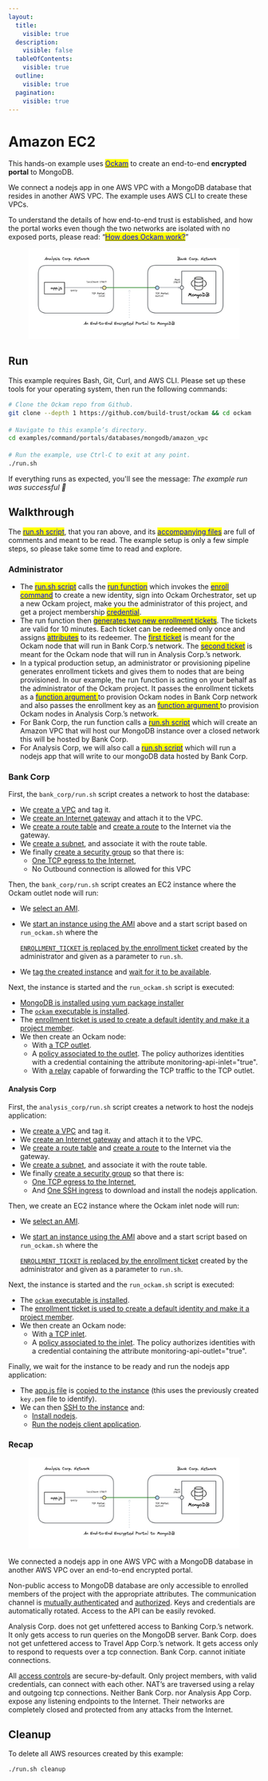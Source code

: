 ```yaml
---
layout:
  title:
    visible: true
  description:
    visible: false
  tableOfContents:
    visible: true
  outline:
    visible: true
  pagination:
    visible: true
---
```


# Amazon EC2

This hands-on example uses [<mark style="color:blue;">Ockam</mark>](../../../) to create an end-to-end **encrypted portal** to MongoDB.

We connect a nodejs app in one AWS VPC with a MongoDB database that resides in another AWS VPC. The example uses AWS CLI to create these VPCs.

To understand the details of how end-to-end trust is established, and how the portal works even though the two networks are isolated with no exposed ports, please read: “[<mark style="color:blue;">How does Ockam work?</mark>](../../../how-does-ockam-work.md)”

<figure><img src="../../../.gitbook/assets/mongodb-portal.png" alt=""><figcaption></figcaption></figure>

## Run

This example requires Bash, Git, Curl, and AWS CLI. Please set up these tools for your operating system, then run the following commands:

```bash
# Clone the Ockam repo from Github.
git clone --depth 1 https://github.com/build-trust/ockam && cd ockam

# Navigate to this example’s directory.
cd examples/command/portals/databases/mongodb/amazon_vpc

# Run the example, use Ctrl-C to exit at any point.
./run.sh
```

If everything runs as expected, you'll see the message: _The example run was successful 🥳_

## Walkthrough

The [<mark style="color:blue;">run.sh script</mark>](https://github.com/build-trust/ockam/blob/develop/examples/command/portals/databases/mongodb/amazon_vpc/run.sh), that you ran above, and its [<mark style="color:blue;">accompanying files</mark>](https://github.com/build-trust/ockam/tree/develop/examples/command/portals/databases/mongodb/amazon_vpc) are full of comments and meant to be read. The example setup is only a few simple steps, so please take some time to read and explore.

### Administrator

- The [<mark style="color:blue;">run.sh script</mark>](https://github.com/build-trust/ockam/blob/develop/examples/command/portals/databases/mongodb/amazon_vpc/run.sh) calls the [<mark style="color:blue;">run function</mark>](https://github.com/build-trust/ockam/blob/develop/examples/command/portals/databases/mongodb/amazon_vpc/run.sh#L14) which invokes the [<mark style="color:blue;">enroll command</mark>](https://github.com/build-trust/ockam/blob/develop/examples/command/portals/databases/mongodb/amazon_vpc/run.sh#L15-L27) to create a new identity, sign into Ockam Orchestrator, set up a new Ockam project, make you the administrator of this project, and get a project membership [<mark style="color:blue;">credential</mark>](../../../reference/protocols/identities.md#credentials).
- The run function then [<mark style="color:blue;">generates two new enrollment tickets</mark>](https://github.com/build-trust/ockam/blob/develop/examples/command/portals/databases/mongodb/amazon_vpc/run.sh#L29-L45). The tickets are valid for 10 minutes. Each ticket can be redeemed only once and assigns [<mark style="color:blue;">attributes</mark>](../../../reference/protocols/identities.md#credentials) to its redeemer. The [<mark style="color:blue;">first ticket</mark>](https://github.com/build-trust/ockam/blob/develop/examples/command/portals/databases/mongodb/amazon_vpc/run.sh#L29-L37) is meant for the Ockam node that will run in Bank Corp.’s network. The [<mark style="color:blue;">second ticket</mark>](https://github.com/build-trust/ockam/blob/develop/examples/command/portals/databases/mongodb/amazon_vpc/run.sh#L39-L45) is meant for the Ockam node that will run in Analysis Corp.’s network.
- In a typical production setup, an administrator or provisioning pipeline generates enrollment tickets and gives them to nodes that are being provisioned. In our example, the run function is acting on your behalf as the administrator of the Ockam project. It passes the enrollment tickets as a [<mark style="color:blue;">function argument </mark>](https://github.com/build-trust/ockam/blob/develop/examples/command/portals/databases/mongodb/amazon_vpc/run.sh#L55C37-L55C56) to provision Ockam nodes in Bank Corp network and also passes the enrollment key as an [<mark style="color:blue;">function argument </mark>](https://github.com/build-trust/ockam/blob/develop/examples/command/portals/databases/mongodb/amazon_vpc/run.sh#L55C41-L55C64) to provision Ockam nodes in Analysis Corp.’s network.
- For Bank Corp, the run function calls a [<mark style="color:blue;">run.sh script</mark>](https://github.com/build-trust/ockam/blob/develop/examples/command/portals/databases/mongodb/amazon_vpc/run.sh#L55) which will create an Amazon VPC that will host our MongoDB instance over a closed network this will be hosted by Bank Corp.
- For Analysis Corp, we will also call a [<mark style="color:blue;">run.sh script</mark>](https://github.com/build-trust/ockam/blob/develop/examples/command/portals/databases/mongodb/amazon_vpc/run.sh#L55) which will run a nodejs app that will write to our mongoDB data hosted by Bank Corp.

### Bank Corp

First, the `bank_corp/run.sh` script creates a network to host the database:

- We [create a VPC](https://github.com/build-trust/ockam/blob/develop/examples/command/portals/databases/mongodb/amazon_vpc/bank_corp/run.sh#L11-L12) and tag it.
- We [create an Internet gateway](https://github.com/build-trust/ockam/blob/develop/examples/command/portals/databases/mongodb/amazon_vpc/bank_corp/run.sh#L15-L16) and attach it to the VPC.
- We [create a route table](https://github.com/build-trust/ockam/blob/develop/examples/command/portals/databases/mongodb/amazon_vpc/bank_corp/run.sh#L19) and [create a route](https://github.com/build-trust/ockam/blob/develop/examples/command/portals/apis/nodejs/amazon_ec2/aws_cli/monitoring_corp/run.sh#L20) to the Internet via the gateway.
- We [create a subnet](https://github.com/build-trust/ockam/blob/develop/examples/command/portals/databases/mongodb/amazon_vpc/bank_corp/run.sh#L23-L27), and associate it with the route table.
- We finally [create a security group](https://github.com/build-trust/ockam/blob/develop/examples/command/portals/databases/mongodb/amazon_vpc/bank_corp/run.sh#L32-L34) so that there is:
  - [One TCP egress to the Internet](https://github.com/build-trust/ockam/blob/develop/examples/command/portals/databases/mongodb/amazon_vpc/bank_corp/run.sh#L34),
  - No Outbound connection is allowed for this VPC

Then, the `bank_corp/run.sh` script creates an EC2 instance where the Ockam outlet node will run:

- We [select an AMI](https://github.com/build-trust/ockam/blob/develop/examples/command/portals/databases/mongodb/amazon_vpc/bank_corp/run.sh#L40-L42).
- We [start an instance using the AMI](https://github.com/build-trust/ockam/blob/develop/examples/command/portals/databases/mongodb/amazon_vpc/bank_corp/run.sh#L48-L50) above and a start script based on `run_ockam.sh` where the

  [`ENROLLMENT_TICKET` is replaced by the enrollment ticket](https://github.com/build-trust/ockam/blob/develop/examples/command/portals/databases/mongodb/amazon_vpc/bank_corp/run.sh#L44) created by the administrator and given as a parameter to `run.sh`.

- We [tag the created instance](https://github.com/build-trust/ockam/blob/develop/examples/command/portals/databases/mongodb/amazon_vpc/bank_corp/run.sh#L48) and [wait for it to be available](https://github.com/build-trust/ockam/blob/develop/examples/command/portals/databases/mongodb/amazon_vpc/bank_corp/run.sh#L49).

Next, the instance is started and the `run_ockam.sh` script is executed:

- [MongoDB is installed using yum package installer](https://github.com/build-trust/ockam/blob/develop/examples/command/portals/databases/mongodb/amazon_vpc/bank_corp/run_ockam.sh#L10-L20)
- The [`ockam` executable is installed](https://github.com/build-trust/ockam/blob/develop/examples/command/portals/databases/mongodb/amazon_vpc/bank_corp/run_ockam.sh#L23-L25).
- The [enrollment ticket is used to create a default identity and make it a project member](https://github.com/build-trust/ockam/blob/develop/examples/command/portals/databases/mongodb/amazon_vpc/bank_corp/run_ockam.sh#L40).
- We then create an Ockam node:
  - With [a TCP outlet](https://github.com/build-trust/ockam/blob/develop/examples/command/portals/databases/mongodb/amazon_vpc/bank_corp/run_ockam.sh#L52).
  - A [policy associated to the outlet](https://github.com/build-trust/ockam/blob/develop/examples/command/portals/databases/mongodb/amazon_vpc/bank_corp/run_ockam.sh#L51). The policy authorizes identities with a credential containing the attribute monitoring-api-inlet="true".
  - With [a relay](https://github.com/build-trust/ockam/blob/develop/examples/command/portals/databases/mongodb/amazon_vpc/bank_corp/run_ockam.sh#L50) capable of forwarding the TCP traffic to the TCP outlet.

#### Analysis Corp

First, the `analysis_corp/run.sh` script creates a network to host the nodejs application:

- We [create a VPC](https://github.com/build-trust/ockam/blob/develop/examples/command/portals/databases/mongodb/amazon_vpc/analysis_corp/run.sh#L11-L12) and tag it.
- We [create an Internet gateway](https://github.com/build-trust/ockam/blob/develop/examples/command/portals/databases/mongodb/amazon_vpc/analysis_corp/run.sh#L15-L16) and attach it to the VPC.
- We [create a route table](https://github.com/build-trust/ockam/blob/develop/examples/command/portals/databases/mongodb/amazon_vpc/analysis_corp/run.sh#L19) and [create a route](https://github.com/build-trust/ockam/blob/develop/examples/command/portals/databases/mongodb/amazon_vpc/analysis_corp/run.sh#L20) to the Internet via the gateway.
- We [create a subnet](https://github.com/build-trust/ockam/blob/develop/examples/command/portals/databases/mongodb/amazon_vpc/analysis_corp/run.sh#L23-L27), and associate it with the route table.
- We finally [create a security group](https://github.com/build-trust/ockam/blob/develop/examples/command/portals/databases/mongodb/amazon_vpc/analysis_corp/run.sh#L32-L33) so that there is:
  - [One TCP egress to the Internet](https://github.com/build-trust/ockam/blob/develop/examples/command/portals/databases/mongodb/amazon_vpc/analysis_corp/run.sh#L34),
  - And [One SSH ingress](https://github.com/build-trust/ockam/blob/develop/examples/command/portals/databases/mongodb/amazon_vpc/analysis_corp/run.sh#L35) to download and install the nodejs application.

Then, we create an EC2 instance where the Ockam inlet node will run:

- We [select an AMI](https://github.com/build-trust/ockam/blob/develop/examples/command/portals/databases/mongodb/amazon_vpc/analysis_corp/run.sh#L40-L42).
- We [start an instance using the AMI](https://github.com/build-trust/ockam/blob/develop/examples/command/portals/databases/mongodb/amazon_vpc/analysis_corp/run.sh#L48-L50) above and a start script based on `run_ockam.sh` where the

  [`ENROLLMENT_TICKET` is replaced by the enrollment ticket](https://github.com/build-trust/ockam/blob/develop/examples/command/portals/databases/mongodb/amazon_vpc/analysis_corp/run.sh#L47) created by the administrator and given as a parameter to `run.sh`.

Next, the instance is started and the `run_ockam.sh` script is executed:

- The [`ockam` executable is installed](https://github.com/build-trust/ockam/blob/develop/examples/command/portals/databases/mongodb/amazon_vpc/analysis_corp/run_ockam.sh#10).
- The [enrollment ticket is used to create a default identity and make it a project member](https://github.com/build-trust/ockam/blob/develop/examples/command/portals/databases/mongodb/amazon_vpc/analysis_corp/run_ockam.sh#L26).
- We then create an Ockam node:
  - With [a TCP inlet](https://github.com/build-trust/ockam/blob/develop/examples/command/portals/databases/mongodb/amazon_vpc/analysis_corp/run_ockam.sh#L37).
  - A [policy associated to the inlet](https://github.com/build-trust/ockam/blob/develop/examples/command/portals/databases/mongodb/amazon_vpc/analysis_corp/run_ockam.sh#L36). The policy authorizes identities with a credential containing the attribute monitoring-api-outlet="true".

Finally, we wait for the instance to be ready and run the nodejs app application:

- The [app.js file](https://github.com/build-trust/ockam/blob/develop/examples/command/portals/databases/mongodb/amazon_vpc/analysis_corp/run.sh/app.js) is [copied to the instance](https://github.com/build-trust/ockam/blob/develop/examples/command/portals/databases/mongodb/amazon_vpc/analysis_corp/run.sh#L56) (this uses the previously created `key.pem` file to identify).
- We can then [SSH to the instance](https://github.com/build-trust/ockam/blob/develop/examples/command/portals/databases/mongodb/amazon_vpc/analysis_corp/run.sh#L57-L61) and:
  - [Install nodejs](https://github.com/build-trust/ockam/blob/develop/examples/command/portals/databases/mongodb/amazon_vpc/analysis_corp/run.sh#L59).
  - [Run the nodejs client application](https://github.com/build-trust/ockam/blob/develop/examples/command/portals/databases/mongodb/amazon_vpc/analysis_corp/run.sh#L60-L61).

### Recap

<figure><img src="../../../.gitbook/assets/mongodb-portal.png" alt=""><figcaption></figcaption></figure>

We connected a nodejs app in one AWS VPC with a MongoDB database in another AWS VPC over an end-to-end encrypted portal.

Non-public access to MongoDB database are only accessible to enrolled members of the project with the appropriate attributes. The communication channel is [mutually authenticated](https://docs.ockam.io/reference/protocols/secure-channels) and [authorized](https://docs.ockam.io/reference/protocols/access-controls). Keys and credentials are automatically rotated. Access to the API can be easily revoked.

Analysis Corp. does not get unfettered access to Banking Corp.’s network. It only gets access to run queries on the MongoDB server. Bank Corp. does not get unfettered access to Travel App Corp.’s network. It gets access only to respond to requests over a tcp connection. Bank Corp. cannot initiate connections.

All [access controls](https://docs.ockam.io/reference/protocols/access-controls) are secure-by-default. Only project members, with valid credentials, can connect with each other. NAT’s are traversed using a relay and outgoing tcp connections. Neither Bank Corp. nor Analysis App Corp. expose any listening endpoints to the Internet. Their networks are completely closed and protected from any attacks from the Internet.

## Cleanup

To delete all AWS resources created by this example:

```sh
./run.sh cleanup
```
